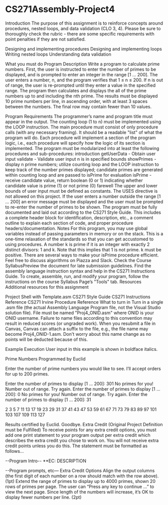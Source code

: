 # CS271Assembly-Project4
Introduction
The purpose of this assignment is to reinforce concepts around procedures, nested loops, and data validation (CLO 3, 4). Please be sure to thoroughly check the rubric - there are some specific requirements with point penalties if they are not satisfied.

Designing and implementing procedures
Designing and implementing loops
Writing nested loops
Understanding data validation

What you must do
Program Description
Write a program to calculate prime numbers. First, the user is instructed to enter the number of primes to be displayed, and is prompted to enter an integer in the range [1 ... 200]. The user enters a number, n, and the program verifies that 1 ≤ n ≤ 200. If n is out of range, the user is re-prompted until they enter a value in the specified range. The program then calculates and displays the all of the prime numbers up to and including the nth prime. The results must be displayed 10 prime numbers per line, in ascending order, with at least 3 spaces between the numbers. The final row may contain fewer than 10 values.

Program Requirements
The programmer’s name and program title must appear in the output.
The counting loop (1 to n) must be implemented using the LOOP instruction.
The main procedure must consist of only procedure calls (with any necessary framing). It should be a readable "list" of what the program will do.
Each procedure will implement a section of the program logic, i.e., each procedure will specify how the logic of its section is implemented. The program must be modularized into at least the following procedures and sub-procedures:
introduction
getUserData - Obtain user input
validate - Validate user input n is in specified bounds
showPrimes - display n prime numbers; utilize counting loop and the LOOP instruction to keep track of the number primes displayed; candidate primes are generated within counting loop and are passed to isPrime for evaluation
isPrime - receive candidate value, return boolean (0 or 1) indicating whether candidate value is prime (1) or not prime (0)
farewell
The upper and lower bounds of user input must be defined as constants.
The USES directive is not allowed on this project.
If the user enters a number outside the range [1 ... 200] an error message must be displayed and the user must be prompted to re-enter the number of primes to be shown.
The program must be fully documented and laid out according to the CS271 Style Guide. This includes a complete header block for identification, description, etc., a comment outline to explain each section of code, and proper procedure headers/documentation.
Notes
For this program, you may use global variables instead of passing parameters in memory or on the stack. This is a one-time relaxation of the standards so that you can get accustomed to using procedures.
A number k is prime if it is an integer with exactly 2 distinct divisors: 1 and k. Note that this implies that
1 is not prime.
k must be positive.
There are several ways to make your isPrime procedure efficient. Feel free to discuss algorithms on Piazza and Slack.
Check the Course SyllabusPreview the document for late submission guidelines.
Find the assembly language instruction syntax and help in the CS271 Instructions Guide.
To create, assemble, run,  and modify your program, follow the instructions on the course Syllabus Page’s "Tools" tab.
Resources
Additional resources for this assignment

Project Shell with Template.asm
CS271 Style Guide
CS271 Instructions Reference
CS271 Irvine Procedure Reference
What to turn in
Turn in a single .asm file (the actual Assembly Language Program file, not the Visual Studio solution file).  File must be named "Proj4_ONID.asm" where ONID is your ONID username. Failure to name files according to this convention may result in reduced scores (or ungraded work). When you resubmit a file in Canvas, Canvas can attach a suffix to the file, e.g., the file name may become Proj4_ONID-1.asm. Don't worry about this name change as no points will be deducted because of this.

Example Execution
User input in this example is shown in boldface italics.

Prime Numbers Programmed by Euclid

Enter the number of prime numbers you would like to see.
I’ll accept orders for up to 200 primes.

Enter the number of primes to display [1 ... 200]: 301
No primes for you! Number out of range. Try again.
Enter the number of primes to display [1 ... 200]: 0
No primes for you! Number out of range. Try again.
Enter the number of primes to display [1 ... 200]: 31

2   3   5   7   11   13   17   19   23   29
31   37   41   43   47   53   59   61   67   71
73   79   83   89   97   101   103   107   109   113
127

Results certified by Euclid. Goodbye.
Extra Credit (Original Project Definition must be Fulfilled)
To receive points for any extra credit options, you must add one print statement to your program output per extra credit which describes the extra credit you chose to work on. You will not receive extra credit points unless you do this. The statement must be formatted as follows...

--Program Intro--
**EC: DESCRIPTION

--Program prompts, etc—
Extra Credit Options
Align the output columns (the first digit of each number on a row should match with the row above). (1pt)
Extend the range of primes to display up to 4000 primes, shown 20 rows of primes per page.  The user can “Press any key to continue …” to view the next page.  Since length of the numbers will increase, it’s OK to display fewer numbers per line. (2pt)

